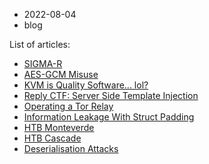 - 2022-08-04
- blog

List of articles:
- [SIGMA-R](/blog/2022/07/SIGMA-R)
- [AES-GCM Misuse](/blog/2022/07/AES-GCM-misuse)
- [KVM is Quality Software... lol?](/blog/2020/11/kvm-is-quality-software)
- [Reply CTF: Server Side Template Injection](/blog/2020/10/ssti)
- [Operating a Tor Relay](/blog/2020/06/operating-a-tor-relay)
- [Information Leakage With Struct Padding](/blog/2020/04/struct-padding-leak)
- [HTB Monteverde](/blog/2020/04/htb-monteverde)
- [HTB Cascade](/blog/2020/04/htb-cascade)
- [Deserialisation Attacks](/blog/2020/03/deserialisation)

